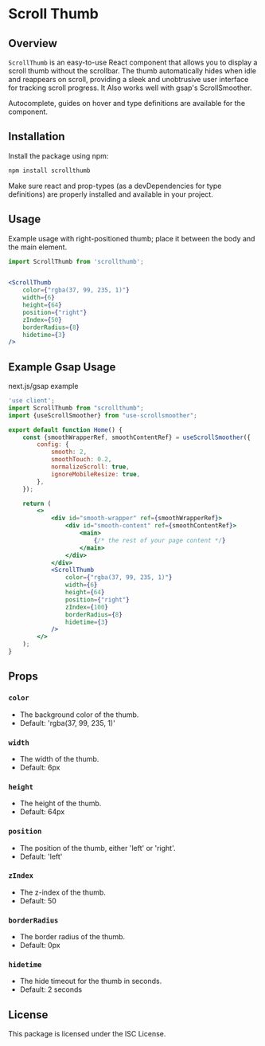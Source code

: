 # Scroll Thumb

## Overview

`ScrollThumb` is an easy-to-use React component that allows you to display a scroll thumb without the scrollbar. The thumb automatically hides when idle and reappears on scroll, providing a sleek and unobtrusive user interface for tracking scroll progress. It Also works well with gsap's ScrollSmoother.

Autocomplete, guides on hover and type definitions are available for the component.

## Installation

Install the package using npm:

```bash
npm install scrollthumb
```
Make sure react and prop-types (as a devDependencies for type definitions) are properly installed and available in your project.

## Usage

Example usage with right-positioned thumb; place it between the body and the main element.

```jsx
import ScrollThumb from 'scrollthumb';


<ScrollThumb
	color={"rgba(37, 99, 235, 1)"}
	width={6}
	height={64}
	position={"right"}
	zIndex={50}
	borderRadius={8}
	hidetime={3}
/>
```
## Example Gsap Usage

next.js/gsap example

```jsx
'use client';
import ScrollThumb from "scrollthumb";
import {useScrollSmoother} from "use-scrollsmoother";

export default function Home() {
	const {smoothWrapperRef, smoothContentRef} = useScrollSmoother({
		config: {
			smooth: 2,
			smoothTouch: 0.2,
			normalizeScroll: true,
			ignoreMobileResize: true,
		},
	});

	return (
		<>
			<div id="smooth-wrapper" ref={smoothWrapperRef}>
				<div id="smooth-content" ref={smoothContentRef}>
					<main>
						{/* the rest of your page content */}
					</main>
				</div>
			</div>
			<ScrollThumb
				color={"rgba(37, 99, 235, 1)"}
				width={6}
				height={64}
				position={"right"}
				zIndex={100}
				borderRadius={8}
				hidetime={3}
			/>
		</>
	);
}

```

## Props

### `color` 

- The background color of the thumb.
- Default: 'rgba(37, 99, 235, 1)'

### `width` 

- The width of the thumb.
- Default: 6px

### `height` 

- The height of the thumb.
- Default: 64px

### `position` 

- The position of the thumb, either 'left' or 'right'.
- Default: 'left'

### `zIndex` 

- The z-index of the thumb.
- Default: 50

### `borderRadius` 

- The border radius of the thumb.
- Default: 0px

### `hidetime` 

- The hide timeout for the thumb in seconds.
- Default: 2 seconds


## License

This package is licensed under the ISC License.
